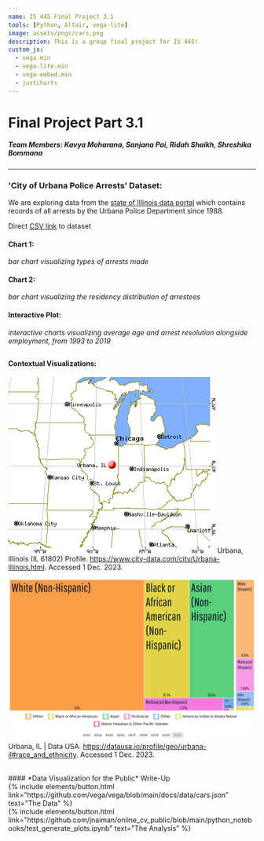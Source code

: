 ```yaml
---
name: IS 445 Final Project 3.1
tools: [Python, Altair, vega-lite]
image: assets/pngs/cars.png
description: This is a group final project for IS 445!
custom_js:
  - vega.min
  - vega-lite.min
  - vega-embed.min
  - justcharts
---
```



# Final Project Part 3.1
##### Team Members: Kavya Moharana, Sanjana Pai, Ridah Shaikh, Shreshika Bommana
---
### 'City of Urbana Police Arrests' Dataset:
We are exploring data from the [state of Illinois data portal](https://data.illinois.gov/dataset/police-arrests) which contains records of all arrests by the Urbana Police Department since 1988.

Direct [CSV link](https://data.illinois.gov/dataset/1d18ecc0-3c7e-4507-b8cc-7a5e30359d44/resource/ca1dceb3-01f8-4a56-935b-7e3035ff60a4/download/police-arrests-upload_20191226.csv) to dataset


#### Chart 1:
*bar chart visualizing types of arrests made*

<vegachart schema-url="{{ site.baseurl }}/assets/json/3.1_chart1.v3.json" style="width: 100%"></vegachart>

#### Chart 2:
*bar chart visualizing the residency distribution of arrestees*

<vegachart schema-url="{{ site.baseurl }}/assets/json/3.1_chart2.v3.json" style="width: 100%"></vegachart>

#### Interactive Plot:
*interactive charts visualizing average age and arrest resolution alongside employment, from 1993 to 2019*

<vegachart schema-url="{{ site.baseurl }}/assets/json/3.1_interactive_v2.json" style="width: 100%"></vegachart>
---
#### Contextual Visualizations:
![image tooltip here](/assets/pngs/contextviz1.png)
Urbana, Illinois (IL 61802) Profile. https://www.city-data.com/city/Urbana-Illinois.html. Accessed 1 Dec. 2023.

<!-- <iframe width="720px" height="480px" src="https://datausa.io/profile/geo/urbana-il/demographics/race_and_ethnicity?viz=true" frameborder="0" ></iframe> -->
![image tooltip here](/assets/pngs/contextviz2.png)
Urbana, IL | Data USA. https://datausa.io/profile/geo/urbana-il#race_and_ethnicity. Accessed 1 Dec. 2023.

<br>
#### *Data Visualization for the Public* Write-Up
<br>

<!-- these are written in a combo of html and liquid --> 

<div class="left">
{% include elements/button.html link="https://github.com/vega/vega/blob/main/docs/data/cars.json" text="The Data" %}
</div>

<div class="right">
{% include elements/button.html link="https://github.com/jnaiman/online_cv_public/blob/main/python_notebooks/test_generate_plots.ipynb" text="The Analysis" %}
</div>

